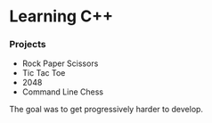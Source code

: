 # Learning C++
### Projects
   - Rock Paper Scissors
   - Tic Tac Toe
   - 2048
   - Command Line Chess

The goal was to get progressively harder to develop.